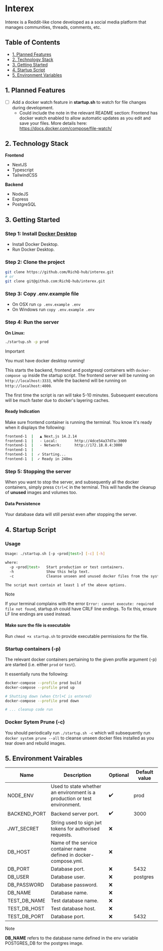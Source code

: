 # Interex

Interex is a Reddit-like clone developed as a social media platform that manages
communities, threads, comments, etc. 

## Table of Contents

- [1. Planned Features](#1-planned-features)
- [2. Technology Stack](#2-technology-stack)
- [3. Getting Started](#3-getting-started)
- [4. Startup Script](#4-startup-script)
- [5. Environment Variables](#5-environment-vairables)

## 1. Planned Features

- [ ] Add a docker watch feature in **startup.sh** to watch for file changes during development.
  - Could include the note in the relevant README section: Frontend has docker
    watch enabled to allow automatic updates as you edit and save your files. 
    More details here: https://docs.docker.com/compose/file-watch/

## 2. Technology Stack

**Frontend**
- NextJS
- Typescript
- TailwindCSS

**Backend**
- NodeJS
- Express
- PostgreSQL

## 3. Getting Started

### Step 1: Install [Docker Desktop](https://www.docker.com/products/docker-desktop/)

- Install Docker Desktop.
- Run Docker Desktop.

### Step 2: Clone the project

```bash
git clone https://github.com/RichQ-hub/interex.git
# or
git clone git@github.com:RichQ-hub/interex.git
```

### Step 3: Copy .env.example file

- On OSX run `cp .env.example .env`
- On Windows run `copy .env.example .env`

### Step 4: Run the server

**On Linux:**

```bash
./startup.sh -p prod
```

> [!IMPORTANT]
> You must have docker desktop running!

This starts the backend, frontend and postgresql containers with `docker-compose up` inside 
the startup script. The frontend server will be running on `http://localhost:3333`, while the
backend will be running on `http://localhost:4000`.

The first time the script is ran will take 5-10 minutes. Subsequent executions will be much
faster due to docker's layering caches.

#### Ready Indication

Make sure frontend container is running the terminal. You know it's ready when it displays
the following:

```bash
frontend-1  |   ▲ Next.js 14.2.14
frontend-1  |   - Local:        http://4dce54a37d7a:3000
frontend-1  |   - Network:      http://172.18.0.4:3000
frontend-1  | 
frontend-1  |  ✓ Starting...
frontend-1  |  ✓ Ready in 248ms
```

### Step 5: Stopping the server

When you want to stop the server, and subsequently all the docker containers, simply press
`Ctrl+C` in the terminal. This will handle the cleanup of **unused** images and volumes too.

#### Data Persistence

Your database data will still persist even after stopping the server.

## 4. Startup Script

### Usage

```bash
Usage: ./startup.sh [-p <prod|test>] [-c] [-h]

where:
  -p <prod|test>   Start production or test containers.
  -h               Show this help text.
  -c               Cleanse unseen and unused docker files from the system.

The script must contain at least 1 of the above options.
```

> [!NOTE]
> If your terminal complains with the error `Error: cannot execute: required file not
> found`, startup.sh could have CRLF line endings. To fix this, ensure LF line endings are
> used instead.

#### Make sure the file is executable

Run `chmod +x startup.sh` to provide executable permissions for the file.

### Startup containers (-p)

The relevant docker containers pertaining to the given profile argument (-p) are
started (i.e. either `prod` or `test`).

It essentially runs the following:

```bash
docker-compose --profile prod build
docker-compose --profile prod up

# Shutting down (when Ctrl+C is entered)
docker-compose --profile prod down

# ... cleanup code run
```

### Docker Sytem Prune (-c)

You should periodically run `./startup.sh -c` which will subsequently run `docker system
prune --all` to cleanse unseen docker files installed as you tear down and rebuild images.

## 5. Environment Vairables

| Name         | Description                                                               | Optional | Default value |
| ------------ | ------------------------------------------------------------------------- | -------- | ------------- |
| NODE_ENV     | Used to state whether an environment is a production or test environment. | ✔️        | prod          |
| BACKEND_PORT | Backend server port.                                                      | ✔️        | 3000          |
| JWT_SECRET   | String used to sign jwt tokens for authorised requests.                   | ❌        |
| DB_HOST      | Name of the service container name defined in docker-compose.yml.         | ❌        |
| DB_PORT      | Database port.                                                            | ❌        | 5432          |
| DB_USER      | Database user.                                                            | ❌        | postgres      |
| DB_PASSWORD  | Database password.                                                        | ❌        |               |
| DB_NAME      | Database name.                                                            | ❌        |               |
| TEST_DB_NAME | Test database name.                                                       | ❌        |               |
| TEST_DB_HOST | Test database host.                                                       | ❌        |               |
| TEST_DB_PORT | Database port.                                                            | ❌        | 5432          |

> [!NOTE]
> **DB_NAME** refers to the database name defined in the env variable POSTGRES_DB for the postgres image.
